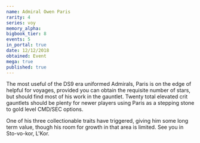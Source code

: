 ```yaml
---
name: Admiral Owen Paris
rarity: 4
series: voy
memory_alpha:
bigbook_tier: 8
events: 5
in_portal: true
date: 12/12/2018
obtained: Event
mega: true
published: true
---
```


The most useful of the DS9 era uniformed Admirals, Paris is on the edge of helpful for voyages, provided you can obtain the requisite number of stars, but should find most of his work in the gauntlet. Twenty total elevated crit gauntlets should be plenty for newer players using Paris as a stepping stone to gold level CMD/SEC options.

One of his three collectionable traits have triggered, giving him some long term value, though his room for growth in that area is limited. See you in Sto-vo-kor, L'Kor.

